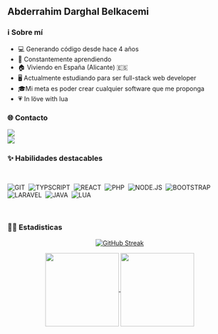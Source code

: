 ## Abderrahim Darghal Belkacemi

### ℹ Sobre mí  

- 💻 Generando código desde hace 4 años
- 🔭 Constantemente aprendiendo
- 🏠 Viviendo en España (Alicante) 🇪🇸
- 🖥 Actualmente estudiando para ser full-stack web developer
- 🎓Mi meta es poder crear cualquier software que me proponga
- 💗 In löve with lua

### 🌐 Contacto


<a href="mailto:abdedarghal111@gmail.com" alt="Gmail">
  <img src="https://img.shields.io/badge/gmail-000?style=for-the-badge&logo=maildotru&color=%23EA4335">
</a><br>
<a href="https://www.linkedin.com/in/abdedarghal" alt="Linkedin">
  <img src="https://img.shields.io/badge/LinkedIn-0077B5?style=for-the-badge&logo=linkedin&logoColor=white" />
</a>

### ✨ Habilidades destacables

</br>

![GIT](https://img.shields.io/badge/Git-F05032?style=for-the-badge&logo=git&logoColor=white)&nbsp;
![TYPSCRIPT](https://img.shields.io/badge/TypeScript-007ACC?style=for-the-badge&logo=typescript&logoColor=white)&nbsp;
![REACT](https://img.shields.io/badge/react-61DAFB?style=for-the-badge&logo=react&logoColor=black)&nbsp;
![PHP](https://img.shields.io/badge/php-1572B6?style=for-the-badge&logo=PHP&logoColor=white)&nbsp;
![NODE.JS](https://img.shields.io/badge/Node.js-43853D?style=for-the-badge&logo=node.js&logoColor=white)&nbsp;
![BOOTSTRAP](https://img.shields.io/badge/BOOTSTRAP-7952B3?style=for-the-badge&logo=bootstrap&logoColor=white)&nbsp;
![LARAVEL](https://img.shields.io/badge/laravel-FF2D20?style=for-the-badge&logo=laravel&logoColor=white)&nbsp;
![JAVA](https://img.shields.io/badge/Java-ED8B00?style=for-the-badge&logo=java&logoColor=white)&nbsp;
![LUA](https://img.shields.io/badge/lua-00?style=for-the-badge&logo=lua&color=%232C2D72)


</br>

### 👨‍💻 Estadisticas

<p align="center">
  <a href="https://github.com/abdedarghal111?tab=repositories">
    <img src="https://streak-stats.demolab.com?user=abdedarghal111&theme=dracula&exclude_days=Sun%2CSat" alt="GitHub Streak" />
  </a>
</p>

<p align="center">
   <a href="https://github.com/abdedarghal111?tab=repositories">
    <img
      align="center"
      height="165"
      src="https://github-readme-stats.vercel.app/api/top-langs/?username=abdedarghal111&langs_count=8&layout=compact&theme=dracula"
    />
  </a>
  
  <a href="https://github.com/abdedarghal111?tab=repositories">
    <img
      align="center"
      height="165"
      src="https://github-readme-stats.vercel.app/api?username=abdedarghal111&count_private=true&show_icons=true&custom_title=Github%20Status&hide=issues&theme=dracula"
    />
  </a>
</p>
